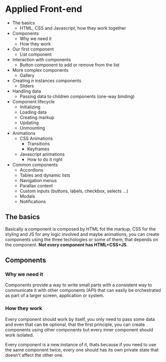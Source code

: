 # Applied Front-end

- The basics
    - HTML, CSS and Javascript, how they work together
- Components
    - Why we need it
    - How they work
- Our first component
    - List component
- Interaction with components
    - Button component to add or remove from the list
- More complex components
    - Gallery
- Creating n instances components
    - Sliders
- Handling data
    - Passing data to children components (one-way binding)
- Component lifecycle
    - Initializing
    - Loading data
    - Creating markup
    - Updating
    - Unmounting
- Animations
    - CSS Animations
        - Transitions
        - Keyframes
    - Javascript animations
        - How to do it right
- Common components
    - Accordions
    - Tables and dynamic lists
    - Navigation menus
    - Parallax content
    - Custom inputs (buttons, labels, checkbox, selects ...)
    - Modals
    - Notifications

## The basics

Basically a component is composed by HTML fot the markup, CSS for the styling and JS for any logic involved and maybe animations, you can create components using the three techologies or some of them, that depends on the component. **Not every component has HTML+CSS+JS**.

## Components

### Why we need it

Components provide a way to write small parts with a consistent way to communicate it with other components (API) that can easily be orchestrated as part of a larger screen, application or system.

### How they work

Every component should work by itself, you only need to pass some data and even that can be optional, that the first principle, you can create components using other components but every inner component should work isolated.

Every component is a new instance of it, thats because if you need to use the same component twice, every one should has its own private state that doesn't affect the other one.
